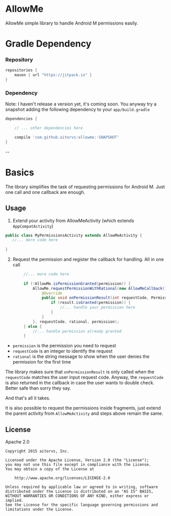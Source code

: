 # AllowMe

AllowMe simple library to handle Android M permissions easily.
 
# Gradle Dependency

### Repository

```gradle
repositories {
    maven { url "https://jitpack.io" }
}
```

### Dependency

Note: I haven't release a version yet, it's coming soon. You anyway try a snapshot adding the following
dependency to your `app/build.gradle`

```gradle
dependencies {

    // ... other dependencies here

    compile 'com.github.aitorvs:allowme:-SNAPSHOT'
}
```
--

# Basics

The library simplifies the task of requesting permissions for Android M. Just one call and one callback
are enough.

## Usage

1. Extend your activity from AllowMeActivity (which extends `AppCompatActivity`)
 
 ```java
 public class MyPermissionsActivity extends AllowMeActivity {
    //... more code here
    
 }
 ```

2. Request the permission and register the callback for handling. All in one call

```java
        //... more code here
        
        if (!AllowMe.isPermissionGranted(permission)) {
            AllowMe.requestPermissionWithRational(new AllowMeCallback() {
                @Override
                public void onPermissionResult(int requestCode, PermissionResultSet result) {
                    if (result.isGranted(permission)) {
                        //... handle your permission here
                    }
                }
            }, requestCode, rational, permission);
        } else {
            //... handle permission already granted
        }
```

 - `permission` is the permission you need to request
 - `requestCode` is an integer to identify the request
 - `rational` is the string message to show when the user denies the permission for the first time

The library makes sure that `onPermissionResult` is only called when the `requestCode` matches the user
input request code. Anyway, the `requestCode` is also returned in the callback in case the user
wants to double check. Better safe than sorry they say.

And that's all it takes.

It is also possible to request the permissions inside fragments, just extend the parent activity from
`AllowMeActivity` and steps above remain the same.

## License

 Apache 2.0

    Copyright 2015 aitorvs, Inc.

    Licensed under the Apache License, Version 2.0 (the "License");
    you may not use this file except in compliance with the License.
    You may obtain a copy of the License at

        http://www.apache.org/licenses/LICENSE-2.0

    Unless required by applicable law or agreed to in writing, software
    distributed under the License is distributed on an "AS IS" BASIS,
    WITHOUT WARRANTIES OR CONDITIONS OF ANY KIND, either express or implied.
    See the License for the specific language governing permissions and
    limitations under the License.



